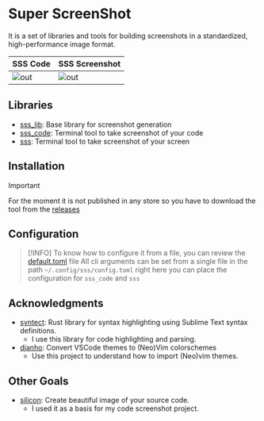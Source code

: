# **S**uper **S**creen**S**hot
It is a set of libraries and tools for building screenshots in a standardized, high-performance image format.

| SSS Code                                                                                         | SSS Screenshot          |
|--------------------------------------------------------------------------------------------------|-------------------------|
| ![out](https://github.com/SergioRibera/sss/assets/56278796/be74cd48-8f87-4544-98da-c7bc119753ab) | ![out](https://github.com/SergioRibera/sss/assets/56278796/945f224c-96ec-48b6-a738-50ac2c9cfb90) |

## Libraries
- [sss_lib](./crates/sss_lib): Base library for screenshot generation
- [sss_code](./crates/sss_code): Terminal tool to take screenshot of your code
- [sss](./crates/sss_cli): Terminal tool to take screenshot of your screen

## Installation
> [!IMPORTANT]
> For the moment it is not published in any store so you have to download the tool from the [releases](https://github.com/SergioRibera/sss/releases)

## Configuration
> [!INFO]
> To know how to configure it from a file, you can review the [default.toml](./examples/default_config.toml) file
All cli arguments can be set from a single file in the path `~/.config/sss/config.toml` right here you can place the configuration for `sss_code` and `sss`

## Acknowledgments
- [syntect](https://github.com/trishume/syntect): Rust library for syntax highlighting using Sublime Text syntax definitions. 
  - I use this library for code highlighting and parsing.
- [djanho](https://github.com/viniciusmuller/djanho): Convert VSCode themes to (Neo)Vim colorschemes
  - Use this project to understand how to import (Neo)vim themes.

## Other Goals
- [silicon](https://github.com/Aloxaf/silicon): Create beautiful image of your source code. 
  - I used it as a basis for my code screenshot project.
